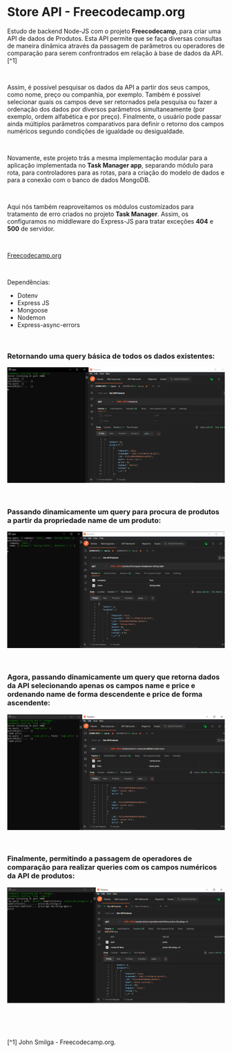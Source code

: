# Store API - Freecodecamp.org


Estudo de backend Node-JS com o projeto **Freecodecamp**, para criar uma API de dados de Produtos.
Esta API permite que se faça diversas consultas de maneira dinâmica através da passagem de parâmetros ou operadores de comparação para serem confrontrados em relação à base de dados da API.[^1]

<br />

Assim, é possível pesquisar os dados da API a partir dos seus campos, como nome, preço ou companhia, por exemplo.
Também é possível selecionar quais os campos deve ser retornados pela pesquisa ou fazer a ordenação dos dados por diversos parâmetros simultaneamente (por exemplo, ordem alfabética e por preço).
Finalmente, o usuário pode passar ainda múltiplos parâmetros comparativos para definir o retorno dos campos numéricos segundo condições de igualdade ou desigualdade. 





<br />

Novamente, este projeto trás a mesma implementação modular para a aplicação implementada no **Task Manager app**, separando módulo para rota, para controladores para as rotas, para a criação do modelo de dados e para a conexão com o banco de dados MongoDB.


<br />

Aqui nós também reaproveitamos os módulos customizados para tratamento de erro criados no projeto **Task Manager**. Assim, os configuramos no middleware do Express-JS para tratar exceções **404** e **500** de servidor.




<br />

[Freecodecamp.org](https://www.freecodecamp.org/learn/back-end-development-and-apis/)



<br />


Dependências:

- Dotenv
- Express JS
- Mongoose
- Nodemon
- Express-async-errors



<br />

### Retornando uma query básica de todos os dados existentes:              
![Imagem de uma query básica de todos os dados existentes](/public/images/query-basica-retornando-todos-os-dados.png)



<br />

### Passando dinamicamente um query para procura de produtos a partir da propriedade **name** de um produto:                
![Imagem de uma query para procura de produtos a partir da propriedade **name** de um produto](/public/images/query-dinamica-com-passagem-de-parametros.png)




<br />

### Agora, passando dinamicamente um query que retorna dados da API selecionando apenas os campos **name** e **price** e ordenando **name** de forma descendente e **price** de forma ascendente:                
![Imagem de uma query para retorno de dados com ordenamento e seleção de campos específicos](/public/images/query-dinamica-com-selecao-de-campos-e-ordenados.png)





<br />

### Finalmente, permitindo a passagem de operadores de comparação para realizar queries com os campos numéricos da API de produtos:                
![Imagem da passagem de operadores de comparação para realizar queries com os campos numéricos da API de produtos](/public/images/query-dinamica-com-operadores-logicos.png)



<br />




<br />
<br />

[^1] John Smilga - Freecodecamp.org.






